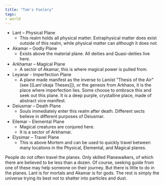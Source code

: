 ```yaml
---
title: "Tom's Foolery"
tags:
- world
---
```

- Lant – Physical Plane
	- This realm holds all physical matter. Extraphysical matter does exist outside of this realm, while physical matter can although it does not.
- Akamar – Godly Plane
	- Exists above the material plane. All deities and Quasi-deities live here.
- Arkhamar – Magical Plane
	- A sector of Akamar, this is where magical power is pulled from.
- Leyanar - Imperfection Plane
	- A plane made manifest as the inverse to Laniist "Thesis of the Air" (see [[Lani'okaja Theses]]), or the genesis from Arkhaos, it is the place where imperfection lies. Some choose to embrace this and seek out this plane. It is a deep purple, crystalline place, made of abstract vice manifest.
- Deiusmar – Death Plane
	- Souls immediately enter this realm after death. Different sects believe in different purposes of Deiusmar.
- Eilemar – Elemental Plane
	- Magical creatures are conjured here.
	- It is a sector of Arkhamar.
- Elysimar – Travel Plane
	- This is above Mortem and can be used to quickly travel between many locations in the Physical, Elemental, and Magical planes.

People do not often travel the planes. Only skilled Planewalkers, of which there are believed to be less than a dozen. Of course, seeking guide from one of these may help someone on their journey. But there is little to do in the planes. Lant is for mortals and Akamar is for gods. The rest is simply the universe trying its best not to shatter into particles and dust.